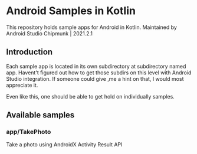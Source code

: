 # Android Samples in Kotlin

This repository holds sample apps for Android in Kotlin.
Maintained by Android Studio Chipmunk | 2021.2.1

## Introduction

Each sample app is located in its own subdirectory at subdirectory named app.
Havent't figured out how to get those subdirs on this level with Android Studio integration.
If someone could give ,me a hint on that, I would most appreciate it.

Even like this, one should be able to get hold on individually samples.

## Available samples

### app/TakePhoto
Take a photo using AndroidX Activity Result API 
